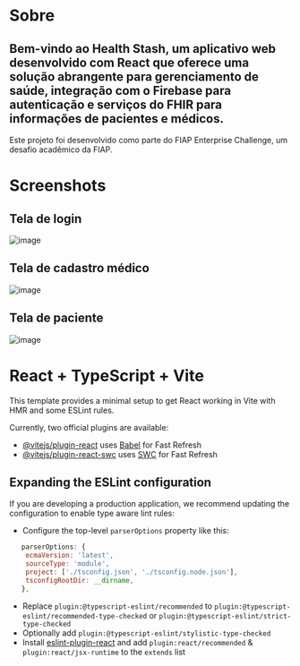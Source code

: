 # Sobre

## Bem-vindo ao Health Stash, um aplicativo web desenvolvido com React que oferece uma solução abrangente para gerenciamento de saúde, integração com o Firebase para autenticação e serviços do FHIR para informações de pacientes e médicos.

Este projeto foi desenvolvido como parte do FIAP Enterprise Challenge, um desafio acadêmico da FIAP.

# Screenshots

## Tela de login

![image](https://github.com/laerciodev/health-stash-web/assets/8559900/f81d8ab2-6afe-4cc2-b1ad-9c9ae6a89f3a)

## Tela de cadastro médico

![image](https://github.com/laerciodev/health-stash-web/assets/8559900/67be6054-e97e-437b-b7c0-bdda0a5711be)

## Tela de paciente

![image](https://github.com/laerciodev/health-stash-web/assets/8559900/5fc3bde9-40fb-48a5-af06-a4518ae6869e)


# React + TypeScript + Vite

This template provides a minimal setup to get React working in Vite with HMR and some ESLint rules.

Currently, two official plugins are available:

- [@vitejs/plugin-react](https://github.com/vitejs/vite-plugin-react/blob/main/packages/plugin-react/README.md) uses [Babel](https://babeljs.io/) for Fast Refresh
- [@vitejs/plugin-react-swc](https://github.com/vitejs/vite-plugin-react-swc) uses [SWC](https://swc.rs/) for Fast Refresh

## Expanding the ESLint configuration

If you are developing a production application, we recommend updating the configuration to enable type aware lint rules:

- Configure the top-level `parserOptions` property like this:

```js
   parserOptions: {
    ecmaVersion: 'latest',
    sourceType: 'module',
    project: ['./tsconfig.json', './tsconfig.node.json'],
    tsconfigRootDir: __dirname,
   },
```

- Replace `plugin:@typescript-eslint/recommended` to `plugin:@typescript-eslint/recommended-type-checked` or `plugin:@typescript-eslint/strict-type-checked`
- Optionally add `plugin:@typescript-eslint/stylistic-type-checked`
- Install [eslint-plugin-react](https://github.com/jsx-eslint/eslint-plugin-react) and add `plugin:react/recommended` & `plugin:react/jsx-runtime` to the `extends` list
